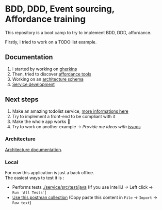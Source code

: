 # BDD, DDD, Event sourcing, Affordance training

This repository is a boot camp to try to implement BDD, DDD, affordance.  

Firstly, I tried to work on a TODO list example.

## Documentation

1. I started by working on [gherkins](./doc/gherkins.md)
2. Then, tried to discover [affordance tools](./doc/affordance.md)
3. Working on an [architecture schema](./doc/architecture.md)
4. [Service development](./service/README.md)

## Next steps

1. Make an amazing todolist service, [more informations here](./service/README.md)
2. Try to implement a front-end to be compliant with it
3. Make the whole app works :tada:
4. Try to work on another example -> _Provide me ideas with [issues](https://github.com/gabbloquet/bdd-ddd-affordance-training/issues)_

### Architecture

[Architecture documentation](./doc/architecture.md).

### Local

For now this application is just a back office.  
The easiest ways to test it is : 
 - Performs tests [./service/src/test/java](./service/src/test/java) (If you use IntelliJ -> Left click -> `Run 'All Tests'`)
 - [Use this postman collection](https://www.getpostman.com/collections/29ec62bd3b5ed531c0b5) (Copy paste this content in `File` -> `Import` -> `Raw text`)
